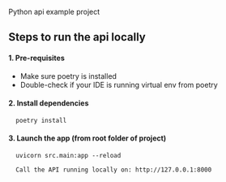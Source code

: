 Python api example project

## Steps to run the api locally
#### 1. Pre-requisites
- Make sure poetry is installed
- Double-check if your IDE is running virtual env from poetry
#### 2. Install dependencies
```
  poetry install
```
#### 3. Launch the app (from root folder of project)
```
  uvicorn src.main:app --reload
```
```
  Call the API running locally on: http://127.0.0.1:8000
```

